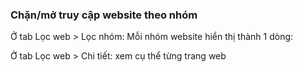 ### Chặn/mở truy cập website theo nhóm

Ở tab Lọc web > Lọc nhóm: Mỗi nhóm website hiển thị thành 1 dòng:



Ở tab Lọc web > Chi tiết: xem cụ thể từng trang web

